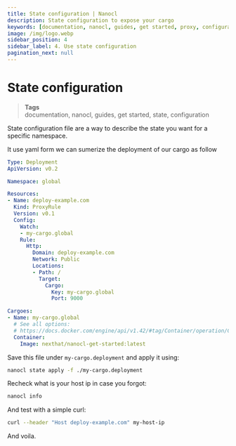```yaml
---
title: State configuration | Nanocl
description: State configuration to expose your cargo
keywords: [documentation, nanocl, guides, get started, proxy, configuration, state, file, config, yaml, yml]
image: /img/logo.webp
sidebar_position: 4
sidebar_label: 4. Use state configuration
pagination_next: null
---
```


# State configuration

> **Tags** <br />
> documentation, nanocl, guides, get started, state, configuration

State configuration file are a way to describe the state you want for a specific namespace.

It use yaml form we can sumerize the deployment of our cargo as follow

```yml
Type: Deployment
ApiVersion: v0.2

Namespace: global

Resources:
- Name: deploy-example.com
  Kind: ProxyRule
  Version: v0.1
  Config:
    Watch:
    - my-cargo.global
    Rule:
      Http:
        Domain: deploy-example.com
        Network: Public
        Locations:
        - Path: /
          Target:
            Cargo:
              Key: my-cargo.global
              Port: 9000

Cargoes:
- Name: my-cargo.global
  # See all options:
  # https://docs.docker.com/engine/api/v1.42/#tag/Container/operation/ContainerCreate
  Container:
    Image: nexthat/nanocl-get-started:latest
```

Save this file under `my-cargo.deployment` and apply it using:

```sh
nanocl state apply -f ./my-cargo.deployment
```

Recheck what is your host ip in case you forgot:

```sh
nanocl info
```

And test with a simple curl:

```sh
curl --header "Host deploy-example.com" my-host-ip
```

And voila.
